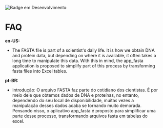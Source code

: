 ![Badge em Desenvolvimento](https://img.shields.io/badge/Status-Em_Desenvolvimento-green)

# **FAQ**
**en-US:**
- The FASTA file is part of a scientist's daily life. It is how we obtain DNA and protein data, but depending on where it is available, it often takes a long time to manipulate this data. With this in mind, the app_fasta application is proposed to simplify part of this process by transforming fasta files into Excel tables.



**pt-BR:**
- Introdução: O arquivo FASTA faz parte do cotidiano dos cientistas. É por meio dele que obtemos dados de DNA e proteínas, no entanto, dependendo do seu local de disponibilidade, muitas vezes a manipulação desses dados acaba se tornando muito demorada. Pensando nisso, o aplicativo app_fasta é proposto para simplificar uma parte desse processo, transformando arquivos fasta em tabelas do excel.